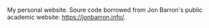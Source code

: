 My personal website. Soure code borrowed from Jon Barron's public academic website: https://jonbarron.info/.